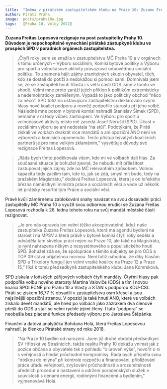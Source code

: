 ```yaml
---
title:  "Změna v pirátském zastupitelském klubu na Praze 10: Zuzanu Freitas Lopesovou nahradí Bohdana Holá"
author: Piráti Praha
image:  posts/praha10a.jpg
tags:   [Praha 10, Volby 2022]
---
```


**Zuzana Freitas Lopesová rezignuje na post zastupitelky Prahy 10. Důvodem je nepochopitelné vynechání pirátské zástupkyně  klubu ve prospěch SPD v poradních orgánech zastupitelstva.**

>„Čtyři roky jsem se snažila v zastupitelstvu MČ Praha 10 a v orgánech k tomu určených – Výboru sociálním, Komisi bytové politiky a Výboru pro sport a volnočasové aktivity prosazovat odpovědnou sociální politiku. To znamená hájit zájmy zranitelných skupin obyvatel, těch, kdo se dostali do potíží a nedokážou si pomoci sami. Domnívala jsem se, že se zastupiteli hnutí Vlasta i s větší částí ODS jsme v tomto ve shodě. Velmi mne proto zaráží jejich příklon k politikům extremisticky a nedemokraticky zaměřeným. Vypadá to jako politický obchod “něco za něco”. SPD totiž na ustavujícím zastupitelstvu deklarovalo svými hlasy nové koalici podporu a rovněž podpořilo starostu při jeho volbě. Následně mne potom v bytové komisi nahradil Stanislav Šimek (SPD), nemáme v ní tedy vůbec zastoupení. Ve Výboru pro sport a volnočasové aktivity místo mě zasedá Josef Nerušil (SPD). Účast v sociálním výboru se ani nedostala “na stůl”. Podotýkám, že Piráti získali ve volbách dvakrát více mandátů a ani opoziční ANO není ve výborech a komisích opomenuto. Tento přístup bývalých koaličních partnerů je pro mne velkým zklamáním,” vysvětluje důvody své rezignace Freitas Lopesová. 

>„Ráda bych tímto poděkovala všem, kdo mi ve volbách dali hlas. Za současné situace je bohužel zjevné, že nebudu mít příležitost zastupovat jejich zájmy zde na MČ relevantním způsobem. Volnou kapacitu tedy zacílím  tam, kde to, jak se zdá, smysl mít bude, tedy na pražském Magistrátu,” dodává Freitas Lopesová, která je od loňského března náměstkyní ministra práce a sociálních věcí a vede už několik let pirátský resortní tým Práce a sociální věci. 

Právě kvůli záměrnému zablokování snahy navázat na svou dosavadní práci zastupitelky MČ Praha 10 a využít svou odbornou erudici se Zuzana Freitas Lopesová rozhodla k 26. lednu tohoto roku na svůj mandát městské části rezignovat. 

>„Je pro nás opravdu jen velmi těžko akceptovatelné, když naše zastupitelka Zuzana Freitas Lopesová, která má agendu bydlení na starost i na MPSV a která právě v bytové komisi čtyři roky seděla a odváděla tam skvělou práci nejen na Praze 10, ale také na Magistrátu, je nyní nahrazena někým z nesystémového a populistického hnutí SPD. Bohužel zdá se, že spolupráce s těmito subjekty se pro ODS a TOP 09 stává přijatelnou normou. Není totiž náhodou, že díky hlasům SPD a Trikolory fungují jen velmi vratké koalice na Praze 12 a Praze 15,” říká k tomu předsedkyně zastupitelského klubu Jana Komrsková.

SPD získala v loňských zářijových volbách čtyři mandáty. Čtyřmi hlasy pak podpořila volbu nového starosty Martina Valoviče (ODS) a tím i novou koalici SPOLEČNĚ pro Prahu 10 a Vlasty a STAN s podporou KDU-ČSL. Piráti se ziskem 16,77 % obsadili v zastupitelstvu osm křesel a jsou nejsilnější opoziční stranou. V opozici je také hnutí ANO, které ve volbách získalo devět mandátů, ale hned po volbách jako zázrakem dva členové přešli do ODS a stali se velmi rychle jejími členy. I tato “podpora” se neobešla bez placené funkce předsedy výboru pro Jaroslava Štěpánka.  

Finanční a datová analytička Bohdana Holá, která Freitas Lopesovou nahradí, je členkou Pirátské strany od roku 2018. 

>“Na Praze 10 bydlím od narození. Jsem již druhé období předsedkyní SV Hřibská ve Strašnicích, takže realitu Prahy 10 dokážu vnímat jak z pozice občana a obyvatele tak z pohledu “o úroveň výše”, hovořit o ní s veřejností a hledat průchodné kompromisy. Ráda bych přispěla svou “troškou do mlýna” při kontrole rozpočtu a financování, přibližování práce úřadu veřejnosti, zvyšování průchodnosti a srozumitelnosti úředních procedur a nastavení a udržení poradenských služeb v souvislosti s cenami energií, rodinnými financemi a bydlením,” vyjmenovává Holá. 
